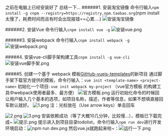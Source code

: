 之前在电脑上已经安装好了 总结一下...
######1. 安装淘宝镜像
命令行输入```npm install -g cnpm --registry=https://registry.npm.taobao.org```(npm install太慢了，耗费时间而且有时会出现报错==心累....)
![安装淘宝镜像](https://upload-images.jianshu.io/upload_images/6426975-eb917eed6313bd6e.png?imageMogr2/auto-orient/strip%7CimageView2/2/w/1240)

######2. 安装Vue
命令行输入```cnpm install vue -g```
![安装vue.png](https://upload-images.jianshu.io/upload_images/6426975-f0ca6a718ad270ad.png?imageMogr2/auto-orient/strip%7CimageView2/2/w/1240)

######3. 安装webpack 
命令行输入```cnpm install webpack -g```
![安装webpack.png](https://upload-images.jianshu.io/upload_images/6426975-6e2297e25bcc6f4a.png?imageMogr2/auto-orient/strip%7CimageView2/2/w/1240)

#####4. 安装vue-cli脚手架构建工具```cnpm install -g vue-cli```
![安装vue脚手架.png](https://upload-images.jianshu.io/upload_images/6426975-9e6d604abdf56f88.png?imageMogr2/auto-orient/strip%7CimageView2/2/w/1240)

#####5. 创建一个基于 webpack 模板[GitHub-vuejs-templates](https://github.com/vuejs-templates)的新项目
通过脚手架下载官方提供的模板，命令行输入：```vue init <template-name> <project-name>```
初始化一个项目: ```vue init webpack my-project```
（vue官方模板 的构建工具中webpack使用者最多、最方便）
![官方模板.png](https://upload-images.jianshu.io/upload_images/6426975-fd255aa16c3bc503.png?imageMogr2/auto-orient/strip%7CimageView2/2/w/1240)
运行初始化命令的时候回让用户输入几个基本的选项，如项目名称，描述，作者等信息，如果不想填直接回车默认就好。
![1.png](https://upload-images.jianshu.io/upload_images/6426975-056fb9c44cfc14cc.png?imageMogr2/auto-orient/strip%7CimageView2/2/w/1240) 注：光标放在（Use arrow keys）单击回车

![2.png](https://upload-images.jianshu.io/upload_images/6426975-9ffcd47779706eae.png?imageMogr2/auto-orient/strip%7CimageView2/2/w/1240)
![3.png](https://upload-images.jianshu.io/upload_images/6426975-c528ea9b501b393d.png?imageMogr2/auto-orient/strip%7CimageView2/2/w/1240)
安装依赖成功（等了大概10几分钟，比较慢...），模板已下载完成~
![提示.png](https://upload-images.jianshu.io/upload_images/6426975-4be6b11c8202358f.png?imageMogr2/auto-orient/strip%7CimageView2/2/w/1240)
提示进入到项目目录todolist，命令行输入```npm run dev```进行开发环境启动：![npm run dev.png](https://upload-images.jianshu.io/upload_images/6426975-6dfa973f5f5f1ef7.png?imageMogr2/auto-orient/strip%7CimageView2/2/w/1240)
然后vue.js就跑起来啦~：![运行一下.png](https://upload-images.jianshu.io/upload_images/6426975-431dda109c632bff.png?imageMogr2/auto-orient/strip%7CimageView2/2/w/1240)


